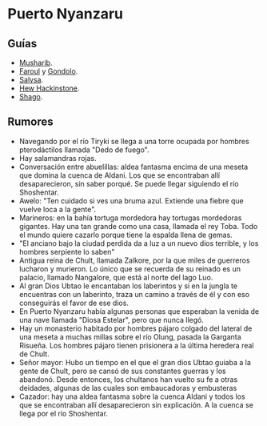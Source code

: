 # Puerto Nyanzaru

## Guías

- [Musharib](/npcs/Musharib).
- [Faroul](/npcs/Faroul) y [Gondolo](/npcs/Gondolo).
- [Salysa](/npcs/Salysa).
- [Hew Hackinstone](/npcs/Hew).
- [Shago](/npcs/Shago).

## Rumores

* Navegando por el río Tiryki se llega a una torre ocupada por hombres pterodáctilos llamada "Dedo de fuego".
* Hay salamandras rojas.
* Conversación entre abuelillas: aldea fantasma encima de una meseta que domina la cuenca de Aldani. Los que se encontraban allí desaparecieron, sin saber porqué. Se puede llegar siguiendo el río Shoshentar.
* Awelo: "Ten cuidado si ves una bruma azul. Extiende una fiebre que vuelve loca a la gente".
* Marineros: en la bahía tortuga mordedora hay tortugas mordedoras gigantes. Hay una tan grande como una casa, llamada el rey Toba. Todo el mundo quiere cazarlo porque tiene la espalda llena de gemas.
* "El anciano bajo la ciudad perdida da a luz a un nuevo dios terrible, y los hombres serpiente lo saben"
* Antigua reina de Chult, llamada Zalkore, por la que miles de guerreros lucharon y murieron. Lo único que se recuerda de su reinado es un palacio, llamado Nangalore, que está al norte del lago Luo.
* Al gran Dios Ubtao le encantaban los laberintos y si en la jungla te encuentras con un laberinto, traza un camino a través de él y con eso conseguirás el favor de ese dios.
* En Puerto Nyanzaru había algunas personas que esperaban la venida de una nave llamada "Diosa Estelar", pero que nunca llegó.
* Hay un monasterio habitado por hombres pájaro colgado del lateral de una meseta a muchas millas sobre el río Olung, pasada la Garganta Risueña. Los hombres pájaro tienen prisionera a la última heredera real de Chult.
* Señor mayor: Hubo un tiempo en el que el gran dios Ubtao guiaba a la gente de Chult, pero se cansó de sus constantes guerras y los abandonó. Desde entonces, los chultanos han vuelto su fe a otras deidades, algunas de las cuales son embaucadoras y embusteras
* Cazador: hay una aldea fantasma sobre la cuenca Aldani y todos los que se encontraban allí desaparecieron sin explicación. A la cuenca se llega por el río Shoshentar.